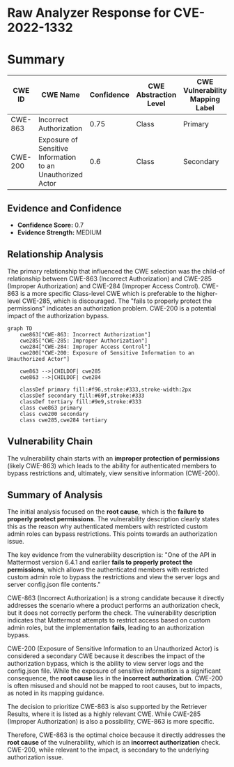 # Raw Analyzer Response for CVE-2022-1332

# Summary
| CWE ID | CWE Name | Confidence | CWE Abstraction Level | CWE Vulnerability Mapping Label | CWE-Vulnerability Mapping Notes |
|---|---|---|---|---|---|
| CWE-863 | Incorrect Authorization | 0.75 | Class | Primary | Allowed-with-Review |
| CWE-200 | Exposure of Sensitive Information to an Unauthorized Actor | 0.6 | Class | Secondary | Discouraged |

## Evidence and Confidence

*   **Confidence Score:** 0.7
*   **Evidence Strength:** MEDIUM

## Relationship Analysis
The primary relationship that influenced the CWE selection was the child-of relationship between CWE-863 (Incorrect Authorization) and CWE-285 (Improper Authorization) and CWE-284 (Improper Access Control). CWE-863 is a more specific Class-level CWE which is preferable to the higher-level CWE-285, which is discouraged. The "fails to properly protect the permissions" indicates an authorization problem. CWE-200 is a potential impact of the authorization bypass.

```mermaid
graph TD
    cwe863["CWE-863: Incorrect Authorization"]
    cwe285["CWE-285: Improper Authorization"]
    cwe284["CWE-284: Improper Access Control"]
    cwe200["CWE-200: Exposure of Sensitive Information to an Unauthorized Actor"]
    
    cwe863 -->|CHILDOF| cwe285
    cwe863 -->|CHILDOF| cwe284
    
    classDef primary fill:#f96,stroke:#333,stroke-width:2px
    classDef secondary fill:#69f,stroke:#333
    classDef tertiary fill:#9e9,stroke:#333
    class cwe863 primary
    class cwe200 secondary
    class cwe285,cwe284 tertiary
```

## Vulnerability Chain
The vulnerability chain starts with an **improper protection of permissions** (likely CWE-863) which leads to the ability for authenticated members to bypass restrictions and, ultimately, view sensitive information (CWE-200).

## Summary of Analysis
The initial analysis focused on the **root cause**, which is the **failure to properly protect permissions**. The vulnerability description clearly states this as the reason why authenticated members with restricted custom admin roles can bypass restrictions. This points towards an authorization issue.

The key evidence from the vulnerability description is: "One of the API in Mattermost version 6.4.1 and earlier **fails to properly protect the permissions**, which allows the authenticated members with restricted custom admin role to bypass the restrictions and view the server logs and server config.json file contents."

CWE-863 (Incorrect Authorization) is a strong candidate because it directly addresses the scenario where a product performs an authorization check, but it does not correctly perform the check. The vulnerability description indicates that Mattermost attempts to restrict access based on custom admin roles, but the implementation **fails**, leading to an authorization bypass.

CWE-200 (Exposure of Sensitive Information to an Unauthorized Actor) is considered a secondary CWE because it describes the impact of the authorization bypass, which is the ability to view server logs and the config.json file. While the exposure of sensitive information is a significant consequence, the **root cause** lies in the **incorrect authorization**. CWE-200 is often misused and should not be mapped to root causes, but to impacts, as noted in its mapping guidance.

The decision to prioritize CWE-863 is also supported by the Retriever Results, where it is listed as a highly relevant CWE. While CWE-285 (Improper Authorization) is also a possibility, CWE-863 is more specific.

Therefore, CWE-863 is the optimal choice because it directly addresses the **root cause** of the vulnerability, which is an **incorrect authorization** check. CWE-200, while relevant to the impact, is secondary to the underlying authorization issue.